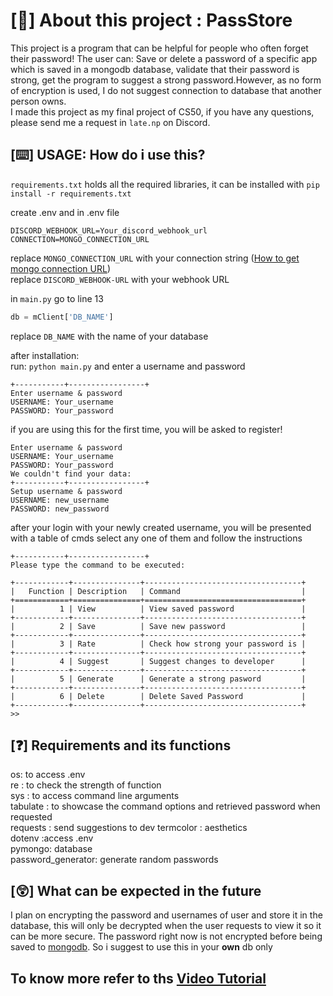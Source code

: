 # [📍] About this project : PassStore
This project is a program that can be helpful for people who often forget their password! The user can: Save or delete a password of a specific app which is saved in a mongodb database, validate that their password is strong,
get the program to suggest a strong password.However, as no form of encryption is used, I do not suggest connection to database that another person owns.  
I made this project as my final project of CS50, if you have any questions, please send me a request in `late.np` on Discord.
## [⌨️] USAGE: How do i use this?
`requirements.txt` holds all the required libraries, it can be installed with `pip install -r requirements.txt`  

create .env and in .env file  
```
DISCORD_WEBHOOK_URL=Your_discord_webhook_url
CONNECTION=MONGO_CONNECTION_URL
```
replace `MONGO_CONNECTION_URL` with your connection string ([How to get mongo connection URL](https://www.mongodb.com/basics/mongodb-connection-string#:~:text=The%20MongoDB%20connection%20string%20for,port%20number%20you%20are%20using.))  
replace `DISCORD_WEBHOOK-URL` with your webhook URL
  
in `main.py` go to line 13 
```py
db = mClient['DB_NAME']
```
replace `DB_NAME` with the name of your database  
  
after installation:  
run: `python main.py` and enter a username and password
```
+-----------+-----------------+
Enter username & password
USERNAME: Your_username
PASSWORD: Your_password
```
if you are using this for the first time, you will be asked to register!
```
Enter username & password
USERNAME: Your_username
PASSWORD: Your_password
We couldn't find your data:
+-----------+-----------------+
Setup username & password
USERNAME: new_username
PASSWORD: new_password
```
after your login with your newly created username, you will be presented with a table of cmds select any one of them and follow the instructions
```
+-----------+-----------------+
Please type the command to be executed:

+------------+---------------+-----------------------------------+
|   Function | Description   | Command                           |
+============+===============+===================================+
|          1 | View          | View saved password               |
+------------+---------------+-----------------------------------+
|          2 | Save          | Save new password                 |
+------------+---------------+-----------------------------------+
|          3 | Rate          | Check how strong your password is |
+------------+---------------+-----------------------------------+
|          4 | Suggest       | Suggest changes to developer      |
+------------+---------------+-----------------------------------+
|          5 | Generate      | Generate a strong pasword         |
+------------+---------------+-----------------------------------+
|          6 | Delete        | Delete Saved Password             |
+------------+---------------+-----------------------------------+
>>
```
## [❓] Requirements and its functions
os: to access .env   
re : to check the strength of function  
sys : to access command line arguments  
tabulate : to showcase the command options and retrieved password when requested  
requests : send suggestions to dev
termcolor : aesthetics  
dotenv :access .env  
pymongo: database  
password_generator: generate random passwords

## [😲] What can be expected in the future
I plan on encrypting the password and usernames of user and store it in the database, this will only be decrypted when the user requests to view it so it can be more secure. The password right now is not encrypted before being saved to [mongodb](https://www.mongodb.com). So i suggest to use this in your **own** db only


## To know more refer to ths [Video Tutorial](https://youtu.be/ZFkeogXgRf4)

